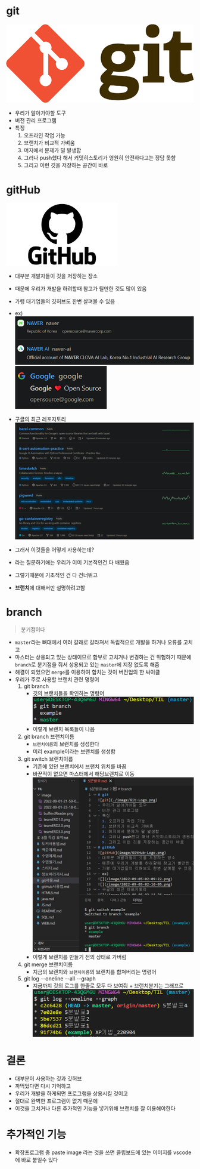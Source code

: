 # git
![git](./image/Git-Logo.png)
- 우리가 알아가야할 도구
- 버전 관리 프로그램
- 특징
  1. 오프라인 작업 가능
  2. 브랜치가 비교적 가벼움
  3. 머지에서 문제가 덜 발생함
  4. 그러나 push했다 해서 커밋히스토리가 영원히 안전하다고는 장담 못함
  5. 그리고 이런 깃을 저장하는 공간이 바로
# gitHub
![gitHub](image/GitHub-Logo.png)
- 대부분 개발자들이 깃을 저장하는 장소
- 때문에 우리가 개발을 하려할때 참고가 될만한 것도 많이 있음
- 가령 대기업들의 깃허브도 한번 살펴볼 수 있음   
- ex)
![](/image/2022-09-05-02-09-22.png)
![](/image/2022-09-05-02-10-05.png)
- 구글의 최근 레포지토리
![](/image/2022-09-05-02-11-26.png)

- 그래서 이것들을 어떻게 사용하는데?
- 라는 질문하기애는 우리가 이미 기본적인건 다 배웠음
- 그렇기때문에 기초적인 건 다 건너뛰고
- **브랜치**에 대해서만 설명하려고함
# branch
> 분기점이다

- `master`라는 뼈대에서 여러 갈래로 갈라져서 독립적으로 개발을 하거나 오류를 고치고
- 마스터는 상용되고 있는 상태이므로 함부로 고치거나 변경하는 건 위험하기 때문에 `branch`로 분기점을 줘서 상용되고 있는 `master`에 지장 없도록 해줌
- 해결이 되었으면 `merge`를 이용하여 합치는 것이 버전업의 한 싸이클
- 우리가 주로 사용할 브랜치 관련 명령어
    1. git branch
       - 깃의 브랜치들을 확인하는 명령어
   ![](/image/2022-09-05-02-25-25.png)
       - 이렇게 브랜치 목록들이 나옴
    1. git branch 브랜치이름
       - `브랜치이름`의 브랜치를 생성한다
       - 미리 example이라는 브랜치를 생성함
    2. git switch 브랜치이름
       - 기존에 있던 브랜치에서 브랜치 위치를 바꿈
       - 바꾼적이 없으면 마스터에서 해당브랜치로 이동 
  ![](/image/2022-09-05-02-37-04.png)
       - 이렇게 브랜치를 만들기 전의 상태로 가버림
    4. git merge 브랜치이름
       - 지금의 브랜치와 `브랜치이름`의 브랜치를 합쳐버리는 명령어
    5. git log --oneline --all --graph
       - 지금까지 깃의 로그를 한줄로 모두 다 보여줘 + 브랜치분기는 그래프로
    ![](/image/2022-09-05-02-50-09.png)
# 결론
- 대부분이 사용하는 깃과 깃허브
- 까먹었다면 다시 기억하고
- 우리가 개발을 하게되면 프로그램을 상용시킬 것이고 
- 절대로 완벽한 프로그램이 없기 때문에
- 이것을 고치거나 다른 추가적인 기능을 넣기위해 브랜치를 잘 이용해야한다


# 추가적인 기능
- 확장프로그램 중 paste image 라는 것을 쓰면 클립보드에 있는 이미지를 vscode에 바로 붙일수 있다

     